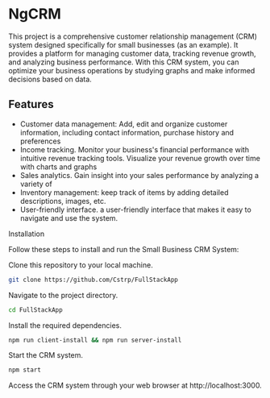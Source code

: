 # NgCRM

This project is a comprehensive customer relationship management (CRM) system designed specifically for small businesses (as an example). It provides a platform for managing customer data, tracking revenue growth, and analyzing business performance. With this CRM system, you can optimize your business operations by studying graphs and make informed decisions based on data.

## Features
- Customer data management: Add, edit and organize customer information, including contact information, purchase history and preferences
- Income tracking. Monitor your business's financial performance with intuitive revenue tracking tools. Visualize your revenue growth over time with charts and graphs
- Sales analytics. Gain insight into your sales performance by analyzing a variety of 
- Inventory management: keep track of items by adding detailed descriptions, images, etc.
- User-friendly interface. a user-friendly interface that makes it easy to navigate and use the system.


Installation

Follow these steps to install and run the Small Business CRM System:

Clone this repository to your local machine.

```bash
git clone https://github.com/Cstrp/FullStackApp
```

Navigate to the project directory.

```bash
cd FullStackApp
```

Install the required dependencies.

```bash
npm run client-install && npm run server-install
```

Start the CRM system.

```bash
npm start
```
   
Access the CRM system through your web browser at http://localhost:3000.
